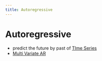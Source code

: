 ```yaml
---
title: Autoregressive
---
```


# Autoregressive
- predict the future by past of [TIme Series](TIme%20Series.md)
- [Multi Variate AR](Multi%20Variate%20AR.md)






























































































